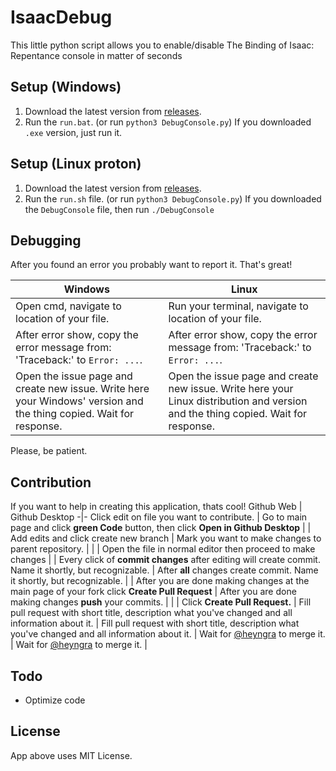 # IsaacDebug
This little python script allows you to enable/disable The Binding of Isaac: Repentance console in matter of seconds
## Setup (Windows)
1. Download the latest version from [releases](https://github.com/heyngra/IsaacDebug/releases).
2. Run the `run.bat`. (or run `python3 DebugConsole.py`) If you downloaded `.exe` version, just run it.

## Setup (Linux proton)
1. Download the latest version from [releases](https://github.com/heyngra/IsaacDebug/releases).
2. Run the `run.sh` file. (or run `python3 DebugConsole.py`) If you downloaded the `DebugConsole` file, then run `./DebugConsole`

## Debugging

After you found an error you probably want to report it. That's great!

Windows | Linux
-|-
Open cmd, navigate to location of your file. | Run your terminal, navigate to location of your file. |
After error show, copy the error message from: 'Traceback:' to `Error: ...`. | After error show, copy the error message from: 'Traceback:' to `Error: ...`. |
Open the issue page and create new issue. Write here your Windows' version and the thing copied. Wait for response. | Open the issue page and create new issue. Write here your Linux distribution and version and the thing copied. Wait for response. |

Please, be patient.


## Contribution

If you want to help in creating this application, thats cool!
Github Web | Github Desktop
-|-
Click edit on file you want to contribute. | Go to main page and click **green Code** button, then click **Open in Github Desktop** |
| Add edits and click create new branch | Mark you want to make changes to parent repository. |
| | Open the file in normal editor then proceed to make changes  |
| Every click of **commit changes** after editing will create commit. Name it shortly, but recognizable. | After **all** changes create commit. Name it shortly, but recognizable. |
| After you are done making changes at the main page of your fork click **Create Pull Request** | After you are done making changes **push** your commits. |
| | Click **Create Pull Request.** |
Fill pull request with short title, description what you've changed and all information about it. | Fill pull request with short title, description what you've changed and all information about it. |
Wait for [@heyngra](https://github.com/heyngra) to merge it. | Wait for [@heyngra](https://github.com/heyngra) to merge it. |

## Todo
* Optimize code

## License
App above uses MIT License.
